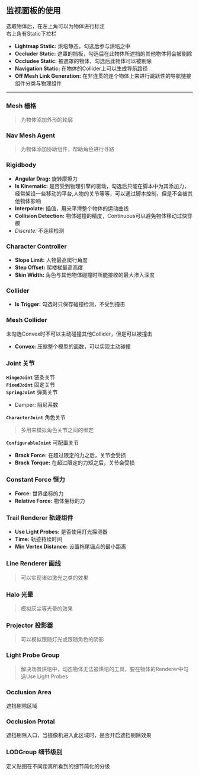 监视面板的使用
---
选取物体后，在左上角可以为物体进行标注  
右上角有Static下拉栏  

*   **Lightmap Static:** 烘培静态，勾选后参与烘培之中
*   **Occluder Static:** 遮罩的挡板，勾选后在此物体所遮挡的其他物体将会被剔除
*   **Occludee Static:** 被遮罩的物体，勾选后此物体可以被剔除
*   **Navigation Static:** 在物体的Collider上可以生成导航路径
*   **Off Mesh Link Generation:** 在非连贯的连个物体上来进行跳跃性的导航链接
组件分类与物理组件
---
### Mesh 栅格
>为物体添加外形的轮廓  

### Nav Mesh Agent 
>为物体添加协助组件，帮助角色进行寻路

### Rigidbody

*   **Angular Drag:** 旋转摩擦力
*   **Is Kinematic:** 是否受到物理引擎的驱动，勾选后只能在脚本中为其添加力，经常架设一些移动的平台,人物的关节等等，可以通过脚本控制，但是不会被其他物体影响
*   **Interpolate:** 插值，用来平滑整个物体的运动曲线
*   **Collision Detection:** 物体碰撞的精度，Continuous可以避免物体移动过快穿模
   *   *Discrete:* 不连续检测   

### Character Controller

*   **Slope Limit:** 人物最高爬行角度
*   **Step Offset:** 爬楼梯最高高度
*   **Skin Width:** 角色与其他物体碰撞时所能接收的最大渗入深度

### Collider

*   **Is Trigger:** 勾选时只保存碰撞检测，不受到撞击

### Mesh Collider
未勾选Convex时不可以主动碰撞其他Collider，但是可以被撞击  

*   **Convex:** 压缩整个模型的面数，可以实现主动碰撞

### Joint 关节

**`HingeJoint`** 链条关节  
**`FixedJoint`** 固定关节  
**`SpringJoint`** 弹簧关节  

*   Damper: 阻尼系数

**`CharacterJoint`** 角色关节  
>多用来模拟角色关节之间的绑定

**`ConfigurableJoint`** 可配置关节  

*   **Brack Force:** 在超过限定的力之后，关节会受损
*   **Brack Torque:** 在超过限定的力矩之后，关节会受损

### Constant Force 恒力

*   **Force:** 世界坐标的力
*   **Relative Force:** 物体坐标的力

### Trail Renderer 轨迹组件

*   **Use Light Probes:** 是否使用灯光探测器
*   **Time:** 轨迹持续时间
*   **Min Vertex Distance:** 设置拖尾锚点的最小距离

### Line Renderer 画线
>可以实现诸如激光之类的效果

### Halo 光晕
>模拟灰尘等光晕的效果

### Projector 投影器
>可以模拟跟随灯光或跟随角色的阴影

### Light Probe Group
>解决场景烘培中，动态物体无法被烘培的工具，要在物体的Renderer中勾选Use Light Probes

### Occlusion Area 
遮挡剔除区域

### Occlusion Protal 
遮挡剔除入口，当摄像机进入此区域时，是否开启遮挡剔除效果

### LODGroup 细节级别
定义贴图在不同距离所看到的细节简化的分级